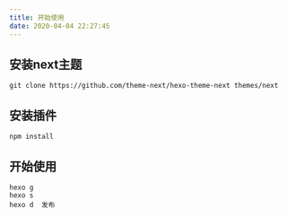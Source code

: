 ```yaml
---
title: 开始使用
date: 2020-04-04 22:27:45
---
```


## 安装next主题

```
git clone https://github.com/theme-next/hexo-theme-next themes/next
```

## 安装插件

```
npm install
```

## 开始使用

```
hexo g
hexo s
hexo d  发布
```

